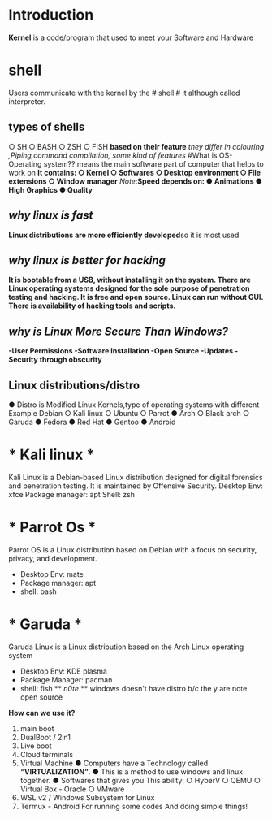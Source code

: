 # Introduction 
**Kernel**
 is a code/program that used to meet your Software and Hardware
# shell
Users communicate with the kernel by the # shell # it although called interpreter.
## types of shells
○ SH
○ BASH
○ ZSH
○ FISH
**based on their feature**
*they differ in colouring ,Piping,command compilation, some kind of features*
#What is OS- Operating system??
means the main software part of computer that helps to work on
**It contains:
○ Kernel
○ Softwares
○ Desktop environment
○ File extensions
○ Window manager**
*Note*:**Speed depends on:
	● Animations
	● High Graphics
	● Quality**
## *why linux is fast*
**Linux distributions are more efficiently developed**so it is most used
## *why linux is better for hacking*
**It is bootable from a USB, 
without installing it on the system.
There are Linux operating systems designed for the sole purpose of penetration testing and hacking.
It is free and open source.
Linux can run without GUI.
There is availability of hacking tools and scripts.**
## *why is Linux More Secure Than Windows?*
**-User Permissions
-Software Installation
-Open Source
-Updates
-Security through obscurity**
## **Linux distributions/distro**
● Distro is Modified Linux Kernels,type of operating systems with different
Example 
Debian
○ Kali linux
○ Ubuntu
○ Parrot
● Arch
○ Black 
arch
○ Garuda
● Fedora
● Red Hat
● Gentoo
● Android
# * **Kali linux** *
Kali Linux is a Debian-based Linux distribution designed for
digital forensics and penetration testing. It is maintained by Offensive Security.
Desktop Env: xfce
Package manager: apt
Shell: zsh
# * **Parrot Os** *
Parrot OS is a Linux distribution based on Debian with a focus on security, privacy, and development.
- Desktop Env: mate
- Package manager: apt
- shell: bash
# * **Garuda** *
Garuda Linux is a Linux distribution based on the Arch Linux operating system
- Desktop Env: KDE plasma
- Package Manager: pacman
- shell: fish
** *n0te* ** windows doesn't have distro b/c the y are note open source 

**How can we use it?**
1) main boot
2) DualBoot / 2in1
3) Live boot
4) Cloud terminals
5) Virtual Machine
● Computers have a Technology called **“VIRTUALIZATION”**.
● This is a method to use windows and linux together.
● Softwares that gives you This ability:
○ HyberV
○ QEMU
○ Virtual Box - Oracle
○ VMware
6) WSL v2 / Windows Subsystem for Linux
7) Termux - Android
For running some codes And doing simple things!
